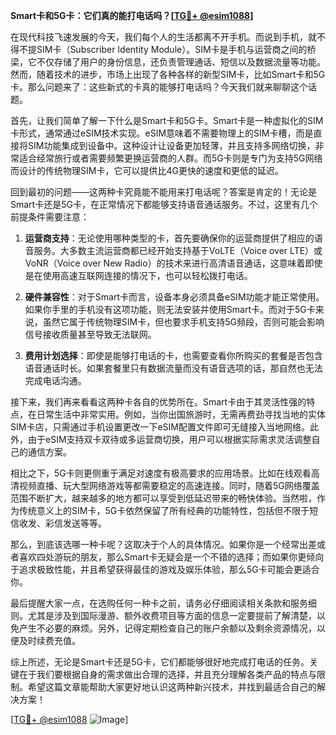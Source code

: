 **Smart卡和5G卡：它们真的能打电话吗？[[TG💪+ @esim1088](https://t.me/s/esim1088)]**

在现代科技飞速发展的今天，我们每个人的生活都离不开手机。而说到手机，就不得不提SIM卡（Subscriber Identity Module）。SIM卡是手机与运营商之间的桥梁，它不仅存储了用户的身份信息，还负责管理通话、短信以及数据流量等功能。然而，随着技术的进步，市场上出现了各种各样的新型SIM卡，比如Smart卡和5G卡。那么问题来了：这些新式的卡真的能够打电话吗？今天我们就来聊聊这个话题。

首先，让我们简单了解一下什么是Smart卡和5G卡。Smart卡是一种虚拟化的SIM卡形式，通常通过eSIM技术实现。eSIM意味着不需要物理上的SIM卡槽，而是直接将SIM功能集成到设备中。这种设计让设备更加轻薄，并且支持多网络切换，非常适合经常旅行或者需要频繁更换运营商的人群。而5G卡则是专门为支持5G网络而设计的传统物理SIM卡，它可以提供比4G更快的速度和更低的延迟。

回到最初的问题——这两种卡究竟能不能用来打电话呢？答案是肯定的！无论是Smart卡还是5G卡，在正常情况下都能够支持语音通话服务。不过，这里有几个前提条件需要注意：

1. **运营商支持**：无论使用哪种类型的卡，首先要确保你的运营商提供了相应的语音服务。大多数主流运营商都已经开始支持基于VoLTE（Voice over LTE）或VoNR（Voice over New Radio）的技术来进行高清语音通话，这意味着即使是在使用高速互联网连接的情况下，也可以轻松拨打电话。

2. **硬件兼容性**：对于Smart卡而言，设备本身必须具备eSIM功能才能正常使用。如果你手里的手机没有这项功能，则无法安装并使用Smart卡。而对于5G卡来说，虽然它属于传统物理SIM卡，但也要求手机支持5G频段，否则可能会影响信号接收质量甚至导致无法联网。

3. **费用计划选择**：即使是能够打电话的卡，也需要查看你所购买的套餐是否包含语音通话时长。如果套餐里只有数据流量而没有语音选项的话，那自然也无法完成电话沟通。

接下来，我们再来看看这两种卡各自的优势所在。Smart卡由于其灵活性强的特点，在日常生活中非常实用。例如，当你出国旅游时，无需再费劲寻找当地的实体SIM卡店，只需通过手机设置更改一下eSIM配置文件即可无缝接入当地网络。此外，由于eSIM支持双卡双待或多运营商切换，用户可以根据实际需求灵活调整自己的通信方案。

相比之下，5G卡则更侧重于满足对速度有极高要求的应用场景。比如在线观看高清视频直播、玩大型网络游戏等都需要稳定的高速连接。同时，随着5G网络覆盖范围不断扩大，越来越多的地方都可以享受到低延迟带来的畅快体验。当然啦，作为传统意义上的SIM卡，5G卡依然保留了所有经典的功能特性，包括但不限于短信收发、彩信发送等等。

那么，到底该选哪一种卡呢？这取决于个人的具体情况。如果你是一个经常出差或者喜欢四处游玩的朋友，那么Smart卡无疑会是一个不错的选择；而如果你更倾向于追求极致性能，并且希望获得最佳的游戏及娱乐体验，那么5G卡可能会更适合你。

最后提醒大家一点，在选购任何一种卡之前，请务必仔细阅读相关条款和服务细则。尤其是涉及到国际漫游、额外收费项目等方面的信息一定要提前了解清楚，以免产生不必要的麻烦。另外，记得定期检查自己的账户余额以及剩余资源情况，以便及时续费充值。

综上所述，无论是Smart卡还是5G卡，它们都能够很好地完成打电话的任务。关键在于我们要根据自身的需求做出合理的选择，并且充分理解各类产品的特点与限制。希望这篇文章能帮助大家更好地认识这两种新兴技术，并找到最适合自己的解决方案！

[[TG💪+ @esim1088](https://t.me/s/esim1088) ![Image](https://i.postimg.cc/4NQfJmqS/Snipaste-2025-05-13-00-14-12.png)]